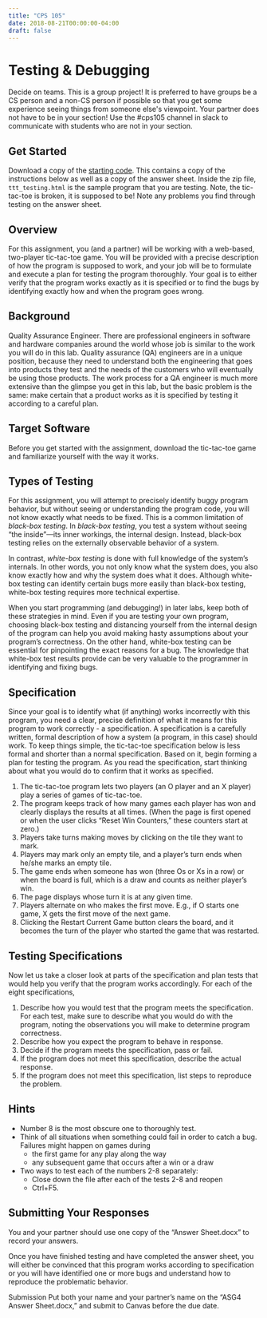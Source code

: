 ```yaml
---
title: "CPS 105"
date: 2018-08-21T00:00:00-04:00
draft: false
---
```


# Testing & Debugging

Decide on teams.  This is a group project!  It is preferred to have groups be a CS person and a non-CS person if possible so that you get some experience seeing things from someone else's viewpoint.  Your partner does not have to be in your section!  Use the #cps105 channel in slack to communicate with students who are not in your section.

## Get Started
Download a copy of the [starting code](/bju/cps105/homework/testing/testing.zip).  This contains a copy of the instructions below as well as a copy of the answer sheet.  Inside the zip file, `ttt_testing.html` is the sample program that you are testing.  Note, the tic-tac-toe is broken, it is supposed to be!  Note any problems you find through testing on the answer sheet.

## Overview
For this assignment, you (and a partner) will be working with a web-based, two-player tic-tac-toe game. You will be provided with a precise description of how the program is supposed to work, and your job will be to formulate and execute a plan for testing the program thoroughly. Your goal is to either verify that the program works exactly as it is specified or to find the bugs by identifying exactly how and when the program goes wrong.

## Background
Quality Assurance Engineer. There are professional engineers in software and hardware companies around the world whose job is similar to the work you will do in this lab. Quality assurance (QA) engineers are in a unique position, because they need to understand both the engineering that goes into products they test and the needs of the customers who will eventually be using those products. The work process for a QA engineer is much more extensive than the glimpse you get in this lab, but the basic problem is the same: make certain that a product works as it is specified by testing it according to a careful plan.

## Target Software
Before you get started with the assignment, download the tic-tac-toe game and familiarize yourself with the way it works. 
 
## Types of Testing
For this assignment, you will attempt to precisely identify buggy program behavior, but without seeing or understanding the program code, you will not know exactly what needs to be fixed. This is a common limitation of *black-box testing*. In *black-box testing*, you test a system without seeing “the inside”—its inner workings, the internal design. Instead, black-box testing relies on the externally observable behavior of a system.

In contrast, *white-box testing* is done with full knowledge of the system’s internals. In other words, you not only know what the system does, you also know exactly how and why the system does what it does. Although white-box testing can identify certain bugs more easily than black-box testing, white-box testing requires more technical expertise.

When you start programming (and debugging!) in later labs, keep both of these strategies in mind. Even if you are testing your own program, choosing black-box testing and distancing yourself from the internal design of the program can help you avoid making hasty assumptions about your program’s correctness. On the other hand, white-box testing can be essential for pinpointing the exact reasons for a bug. The knowledge that white-box test results provide can be very valuable to the programmer in identifying and fixing bugs.

## Specification
Since your goal is to identify what (if anything) works incorrectly with this program, you need a clear, precise definition of what it means for this program to work correctly - a specification. A specification is a carefully written, formal description of how a system (a program, in this case) should work. To keep things simple, the tic-tac-toe specification below is less formal and shorter than a normal specification. Based on it, begin forming a plan for testing the program. As you read the specification, start thinking about what you would do to confirm that it works as specified. 

1. The tic-tac-toe program lets two players (an O player and an X player) play a series of games of tic-tac-toe. 
1. The program keeps track of how many games each player has won and clearly displays the results at all times. (When the page is first opened or when the user clicks “Reset Win Counters,” these counters start at zero.) 
1. Players take turns making moves by clicking on the tile they want to mark. 
1. Players may mark only an empty tile, and a player’s turn ends when he/she marks an empty tile. 
1. The game ends when someone has won (three Os or Xs in a row) or when the board is full, which is a draw and counts as neither player’s win.
1. The page displays whose turn it is at any given time. 
1. Players alternate on who makes the first move. E.g., if O starts one game, X gets the first move of the next game. 
1. Clicking the Restart Current Game button clears the board, and it becomes the turn of the player who started the game that was restarted.

## Testing Specifications
Now let us take a closer look at parts of the specification and plan tests that would help you verify that the program works accordingly.
For each of the eight specifications, 

1. Describe how you would test that the program meets the specification. For each test, make sure to describe what you would do with the program, noting the observations you will make to determine program correctness.
1. Describe how you expect the program to behave in response. 
1. Decide if the program meets the specification, pass or fail.
1. If the program does not meet this specification, describe the actual response.
1. If the program does not meet this specification, list steps to reproduce the problem.

## Hints

- Number 8 is the most obscure one to thoroughly test. 
- Think of all situations when something could fail in order to catch a bug. Failures might happen on games during
    - the first game for any play along the way 
    - any subsequent game that occurs after a win or a draw
-	Two ways to test each of the numbers 2-8 separately:
    - Close down the file after each of the tests 2-8 and reopen
    - Ctrl+F5. 

## Submitting Your Responses
You and your partner should use one copy of the “Answer Sheet.docx” to record your answers.

Once you have finished testing and have completed the answer sheet, you will either be convinced that this program works according to specification or you will have identified one or more bugs and understand how to reproduce the problematic behavior. 

Submission
Put both your name and your partner’s name on the “ASG4 Answer Sheet.docx,” and submit to Canvas before the due date. 
